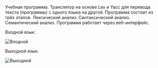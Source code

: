 Учебная программа.
Транслятор на основе Lex и Yacc для перевода текста (программы) с одного языка на другой.
Программа состоит из трёх этапов.
Лексический анализ.
Синтаксический анализ.
Семантический анализ.
Программа работает через веб-интерфейс.

Входной язык:

![Входной](https://user-images.githubusercontent.com/49203709/179209756-6332c996-5297-4a45-bd44-df0056f2e087.png)

Выходной язык:

![Выходной](https://user-images.githubusercontent.com/49203709/179209846-4cb1762c-e4fc-407f-a761-2e6e483ee350.png)
